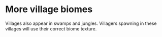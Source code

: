 # More village biomes

Villages also appear in swamps and jungles. Villagers spawning in these villages will use their correct biome texture.